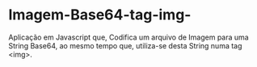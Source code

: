 # Imagem-Base64-tag-img-
Aplicação em Javascript que, Codifica um arquivo de Imagem para uma String Base64, ao mesmo tempo que, utiliza-se desta String numa tag &lt;img>.
